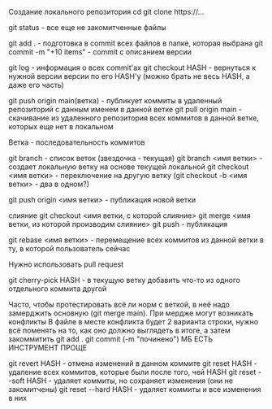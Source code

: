 Создание локального репозитория
cd 
git clone https://...


git status - все еще не закомитченные файлы

git add . - подготовка в commit всех файлов в папке, которая выбрана
git commit -m "+10 items" - commit с описанием версии

git log - информация о всех commit'ах
git checkout HASH - вернуться к нужной версии версии по его HASH'у (можно брать не весь HASH, а даже его часть)

git push origin main(ветка) - публикует коммиты в удаленный репозиторий с данным именем в данной ветке
git pull origin main - скачивание из удаленного репозитория всех коммитов в данной ветке, которых еще нет в локальном

Ветка - последовательность коммитов

git branch - список веток (звездочка - текущая)
git branch <имя ветки> - создает локальную ветку на основе текущей локальной
git checkout <имя ветки> - переключение на другую ветку
(git checkout -b <имя ветки> - два в одном?)

git push origin <имя ветки> - публикация новой ветки

слияние
git checkout <имя ветки, с которой слияние>
git merge <имя ветки, из которой производим слияние>
git push - публикация

git rebase <имя ветки> - перемещение всех коммитов из данной ветки в ту, в которой пользователь сейчас

Нужно использовать pull request

git cherry-pick HASH - в текущую ветку добавить что-то из одного отдельного коммита другой

Часто, чтобы протестировать всё ли норм с веткой, в неё надо замерджить основную (git merge main).
При мердже могут возникать конфликты
В файле в месте конфликта будет 2 варианта строки, нужно всё поменять на то, как оно должно выглядеть в итоге, а затем закоммитить
git add .
git commit (-m "починено")
МБ ЕСТЬ ИНСТРУМЕНТ ПРОЩЕ

git revert HASH - отмена изменений в данном коммите 
git reset HASH - удаление всех коммитов, которые были после того, чей HASH
git reset --soft HASH - удаляет коммиты, но сохраняет изменения (они не закомитчены)
git reset --hard HASH - удаляет коммиты и все изменения в них
